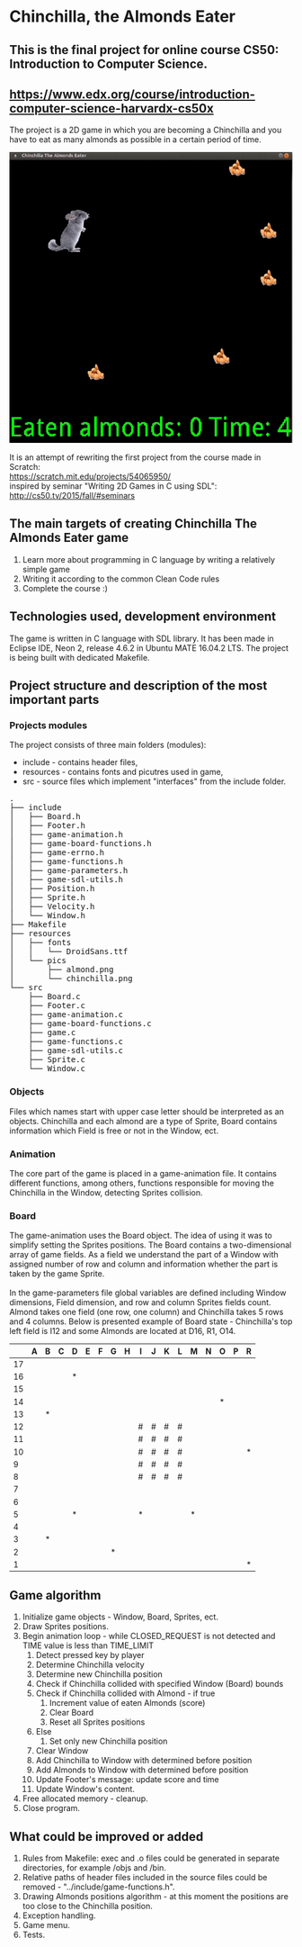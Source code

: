 # Chinchilla, the Almonds Eater

## This is the final project for online course CS50: Introduction to Computer Science.
## https://www.edx.org/course/introduction-computer-science-harvardx-cs50x

The project is a 2D game in which you are becoming a Chinchilla and you have to
eat as many almonds as possible in a certain period of time.

![GameGif](https://raw.githubusercontent.com/rmigacz/cs50-final/assets/gameplay.gif)

It is an attempt of rewriting the first project from the course made in Scratch: <br/>
https://scratch.mit.edu/projects/54065950/ </br>
inspired by seminar "Writing 2D Games in C using SDL": </br>
http://cs50.tv/2015/fall/#seminars

## The main targets of creating Chinchilla The Almonds Eater game
1. Learn more about programming in C language by writing a relatively simple game
2. Writing it according to the common Clean Code rules
3. Complete the course :)

## Technologies used, development environment
The game is written in C language with SDL library. It has been made in Eclipse IDE,
Neon 2, release 4.6.2 in Ubuntu MATE 16.04.2 LTS. The project is being built with
dedicated Makefile.

## Project structure and description of the most important parts
### Projects modules
The project consists of three main folders (modules):
- include - contains header files,
- resources - contains fonts and picutres used in game,
- src - source files which implement "interfaces" from the
include folder.

<pre>
.
├── include
│   ├── Board.h
│   ├── Footer.h
│   ├── game-animation.h
│   ├── game-board-functions.h
│   ├── game-errno.h
│   ├── game-functions.h
│   ├── game-parameters.h
│   ├── game-sdl-utils.h
│   ├── Position.h
│   ├── Sprite.h
│   ├── Velocity.h
│   └── Window.h
├── Makefile
├── resources
│   ├── fonts
│   │   └── DroidSans.ttf
│   └── pics
│       ├── almond.png
│       └── chinchilla.png
└── src
    ├── Board.c
    ├── Footer.c
    ├── game-animation.c
    ├── game-board-functions.c
    ├── game.c
    ├── game-functions.c
    ├── game-sdl-utils.c
    ├── Sprite.c
    └── Window.c
</pre>

### Objects

Files which names start with upper case letter should be interpreted as an objects.
Chinchilla and each almond are a type of Sprite, Board contains information which 
Field is free or not in the Window, ect.

### Animation

The core part of the game is placed in a game-animation file. It contains different functions, among others, functions
responsible for moving the Chinchilla in the Window, detecting Sprites collision.

### Board

The game-animation uses the Board object. The idea of using it was to simplify 
setting the Sprites positions.
The Board contains a two-dimensional array of game fields. As a field we understand
the part of a Window with assigned number of row and column and information whether
the part is taken by the game Sprite. </br></br>
In the game-parameters file global variables are defined including Window dimensions,
Field dimension, and row and column Sprites fields count. Almond
takes one field (one row, one column) and Chinchilla takes 5 rows and 4 columns.
Below is presented example of Board state - Chinchilla's top left field is I12
and some Almonds are located at D16, R1, O14.

|    | A | B | C | D | E | F | G | H | I | J | K | L | M | N | O | P | R |
|----|---|---|---|---|---|---|---|---|---|---|---|---|---|---|---|---|---|
| 17 |   |   |   |   |   |   |   |   |   |   |   |   |   |   |   |   |   |
| 16 |   |   |   | * |   |   |   |   |   |   |   |   |   |   |   |   |   |
| 15 |   |   |   |   |   |   |   |   |   |   |   |   |   |   |   |   |   |
| 14 |   |   |   |   |   |   |   |   |   |   |   |   |   |   | * |   |   |
| 13 |   | * |   |   |   |   |   |   |   |   |   |   |   |   |   |   |   |
| 12 |   |   |   |   |   |   |   |   | # | # | # | # |   |   |   |   |   |
| 11 |   |   |   |   |   |   |   |   | # | # | # | # |   |   |   |   |   |
| 10 |   |   |   |   |   |   |   |   | # | # | # | # |   |   |   |   | * |
| 9  |   |   |   |   |   |   |   |   | # | # | # | # |   |   |   |   |   |
| 8  |   |   |   |   |   |   |   |   | # | # | # | # |   |   |   |   |   |
| 7  |   |   |   |   |   |   |   |   |   |   |   |   |   |   |   |   |   |
| 6  |   |   |   |   |   |   |   |   |   |   |   |   |   |   |   |   |   |
| 5  |   |   |   | * |   |   |   |   | * |   |   |   | * |   |   |   |   |
| 4  |   |   |   |   |   |   |   |   |   |   |   |   |   |   |   |   |   |
| 3  |   | * |   |   |   |   |   |   |   |   |   |   |   |   |   |   |   |
| 2  |   |   |   |   |   |   | * |   |   |   |   |   |   |   |   |   |   |
| 1  |   |   |   |   |   |   |   |   |   |   |   |   |   |   |   |   | * |

## Game algorithm
1. Initialize game objects - Window, Board, Sprites, ect.
2. Draw Sprites positions.
3. Begin animation loop - while CLOSED_REQUEST is not detected and TIME value is less than TIME_LIMIT
	1. Detect pressed key by player
	2. Determine Chinchilla velocity
	3. Determine new Chinchilla position
	4. Check if Chinchilla collided with specified Window (Board) bounds
	5. Check if Chinchilla collided with Almond - if true
		1. Increment value of eaten Almonds (score)
		2. Clear Board
		3. Reset all Sprites positions
	6. Else
		1. Set only new Chinchilla position
	7. Clear Window
	8. Add Chinchilla to Window with determined before position
	9. Add Almonds to Window with determined before position
	10. Update Footer's message: update score and time
	11. Update Window's content.
4. Free allocated memory - cleanup.
5. Close program.

## What could be improved or added
1. Rules from Makefile: exec and .o files could be generated in separate directories, for example /objs and /bin.
2. Relative paths of header files included in the source files could be removed - "../include/game-functions.h".
3. Drawing Almonds positions algorithm - at this moment the positions are too close to the Chinchilla position.
4. Exception handling.
5. Game menu.
6. Tests.
